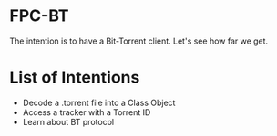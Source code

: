 # FPC-BT
The intention is to have a Bit-Torrent client. Let's see how far we get.

# List of Intentions
  * Decode a .torrent file into a Class Object
  * Access a tracker with a Torrent ID
  * Learn about BT protocol
